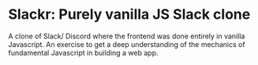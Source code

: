 # Slackr: Purely vanilla JS Slack clone

A clone of Slack/ Discord where the frontend was done entirely in vanilla Javascript.
An exercise to get a deep understanding of the mechanics of fundamental Javascript in building a web app.
